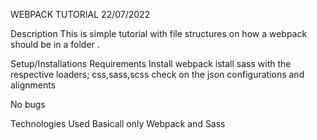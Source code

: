 WEBPACK TUTORIAL
22/07/2022

Description
This is simple tutorial with file structures on how a webpack should be in a folder .

Setup/Installations Requirements
Install webpack
istall sass with the respective loaders; css,sass,scss
check on the json configurations and alignments

No bugs

Technologies Used
Basicall only Webpack and Sass 


